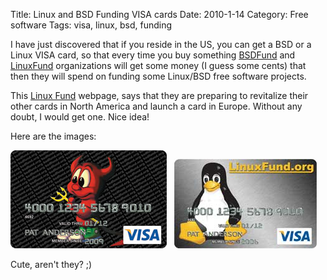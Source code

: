 Title: Linux and BSD Funding VISA cards
Date: 2010-1-14
Category: Free software
Tags: visa, linux, bsd, funding

I have just discovered that if you reside in the US, you can get a BSD or a Linux VISA card, so that every time you buy something
[BSDFund](http://bsdfund.org/) and [LinuxFund](http://www.linuxfund.org/) organizations will get some money (I guess some cents) that then
they will spend on funding some Linux/BSD free software projects.

This [Linux Fund](http://www.linuxfund.org/cards/) webpage, says that they are preparing to revitalize their other cards in North America
and launch a card in Europe. Without any doubt, I would get one. Nice idea!

Here are the images:

![](/img/bsdcard250.jpg)   ![](/img/cardbig.jpg)

Cute, aren't they? ;)
